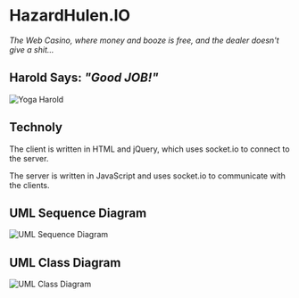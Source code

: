 # HazardHulen.IO
_The Web Casino, where money and booze is free, and the dealer doesn't give a shit..._

## Harold Says: _"Good JOB!"_
![Yoga Harold](https://github.com/DrBumlehund/off_the_books/blob/master/Fun/84890881.jpg "Yoga Harold")


## Technoly ##
The client is written in HTML and jQuery, which uses socket.io to connect to the server.

The server is written in JavaScript and uses socket.io to communicate with the clients.



## UML Sequence Diagram
![UML Sequence Diagram](https://github.com/DrBumlehund/off_the_books/blob/master/Documentation/sequence.png "UML Sequence Diagram")

## UML Class Diagram
![UML Class Diagram](https://github.com/DrBumlehund/off_the_books/blob/master/Documentation/ClassDiag.png "UML Class Diagram")
